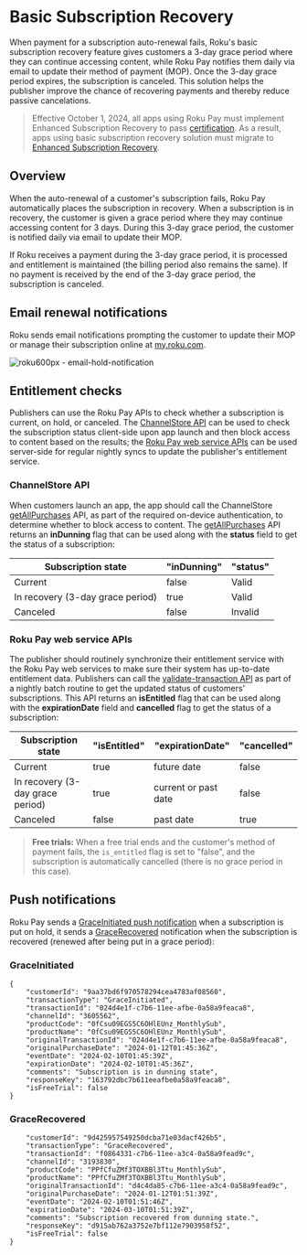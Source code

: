 Basic Subscription Recovery
===========================

When payment for a subscription auto-renewal fails, Roku's basic subscription recovery feature gives customers a 3-day grace period where they can continue accessing content, while Roku Pay notifies them daily via email to update their method of payment (MOP). Once the 3-day grace period expires, the subscription is canceled. This solution helps the publisher improve the chance of recovering payments and thereby reduce passive cancelations.

> Effective October 1, 2024, all apps using Roku Pay must implement Enhanced Subscription Recovery to pass [certification](/docs/developer-program/certification/certification.md#4-channel-operation). As a result, apps using basic subscription recovery solution must migrate to [Enhanced Subscription Recovery](/docs/developer-program/roku-pay/subscription-recovery/subscription-on-hold.md).

Overview
--------

When the auto-renewal of a customer's subscription fails, Roku Pay automatically places the subscription in recovery. When a subscription is in recovery, the customer is given a grace period where they may continue accessing content for 3 days. During this 3-day grace period, the customer is notified daily via email to update their MOP.

If Roku receives a payment during the 3-day grace period, it is processed and entitlement is maintained (the billing period also remains the same). If no payment is received by the end of the 3-day grace period, the subscription is canceled.

Email renewal notifications
---------------------------

Roku sends email notifications prompting the customer to update their MOP or manage their subscription online at [my.roku.com](http://my.roku.com/).

![roku600px - email-hold-notification](https://image.roku.com/ZHZscHItMTc2/email-hold-notification.jpg)

Entitlement checks
------------------

Publishers can use the Roku Pay APIs to check whether a subscription is current, on hold, or canceled. The [ChannelStore API](/docs/references/scenegraph/control-nodes/channelstore.md#getallpurchases) can be used to check the subscription status client-side upon app launch and then block access to content based on the results; the [Roku Pay web service APIs](/docs/developer-program/roku-pay/implementation/roku-web-service.md) can be used server-side for regular nightly syncs to update the publisher's entitlement service.

### ChannelStore API

When customers launch an app, the app should call the ChannelStore [getAllPurchases](/docs/references/scenegraph/control-nodes/channelstore.md#getallpurchases) API, as part of the required on-device authentication, to determine whether to block access to content. The [getAllPurchases](/docs/references/scenegraph/control-nodes/channelstore.md#getallpurchases) API returns an **inDunning** flag that can be used along with the **status** field to get the status of a subscription:

| Subscription state | **"inDunning"** | **"status"** |
| --- | --- | --- |
| Current | false | Valid |
| In recovery (3-day grace period) | true | Valid |
| Canceled | false | Invalid |

### Roku Pay web service APIs

The publisher should routinely synchronize their entitlement service with the Roku Pay web services to make sure their system has up-to-date entitlement data. Publishers can call the [validate-transaction API](/docs/developer-program/roku-pay/implementation/roku-web-service.md#managing-subscription-recovery) as part of a nightly batch routine to get the updated status of customers' subscriptions. This API returns an **isEntitled** flag that can be used along with the **expirationDate** field and **cancelled** flag to get the status of a subscription:

| Subscription state | **"isEntitled"** | **"expirationDate"** | **"cancelled"** |
| --- | --- | --- | --- |
| Current | true | future date | false |
| In recovery (3-day grace period) | true | current or past date | false |
| Canceled | false | past date | true |

> **Free trials:** When a free trial ends and the customer's method of payment fails, the `is_entitled` flag is set to "false", and the subscription is automatically cancelled (there is no grace period in this case).

Push notifications
------------------

Roku Pay sends a [GraceInitiated push notification](/docs/developer-program/roku-pay/implementation/push-notifications.md#in-grace-period) when a subscription is put on hold, it sends a [GraceRecovered](/docs/developer-program/roku-pay/implementation/push-notifications.md#in-grace-period) notification when the subscription is recovered (renewed after being put in a grace period):

### GraceInitiated

    {
        "customerId": "9aa37bd6f970578294cea4783af08560",
        "transactionType": "GraceInitiated",
        "transactionId": "024d4e1f-c7b6-11ee-afbe-0a58a9feaca8",
        "channelId": "3605562",
        "productCode": "0fCsu09EGS5C6OHlEUnz_MonthlySub",
        "productName": "0fCsu09EGS5C6OHlEUnz_MonthlySub",
        "originalTransactionId": "024d4e1f-c7b6-11ee-afbe-0a58a9feaca8",
        "originalPurchaseDate": "2024-01-12T01:45:36Z",
        "eventDate": "2024-02-10T01:45:39Z",
        "expirationDate": "2024-02-10T01:45:36Z",
        "comments": "Subscription is in dunning state",
        "responseKey": "163792dbc7b611eeafbe0a58a9feaca8",
        "isFreeTrial": false
    }
    

### GraceRecovered

        "customerId": "9d425957549250dcba71e03dacf426b5",
        "transactionType": "GraceRecovered",
        "transactionId": "f0864331-c7b6-11ee-a3c4-0a58a9fead9c",
        "channelId": "3193830",
        "productCode": "PPfCfuZMf3TOXBBl3Ttu_MonthlySub",
        "productName": "PPfCfuZMf3TOXBBl3Ttu_MonthlySub",
        "originalTransactionId": "d4c4da85-c7b6-11ee-a3c4-0a58a9fead9c",
        "originalPurchaseDate": "2024-01-12T01:51:39Z",
        "eventDate": "2024-02-10T01:51:46Z",
        "expirationDate": "2024-03-10T01:51:39Z",  
        "comments": "Subscription recovered from dunning state.",
        "responseKey": "d915ab762a3752e7bf112e7903958f52",
        "isFreeTrial": false
    }